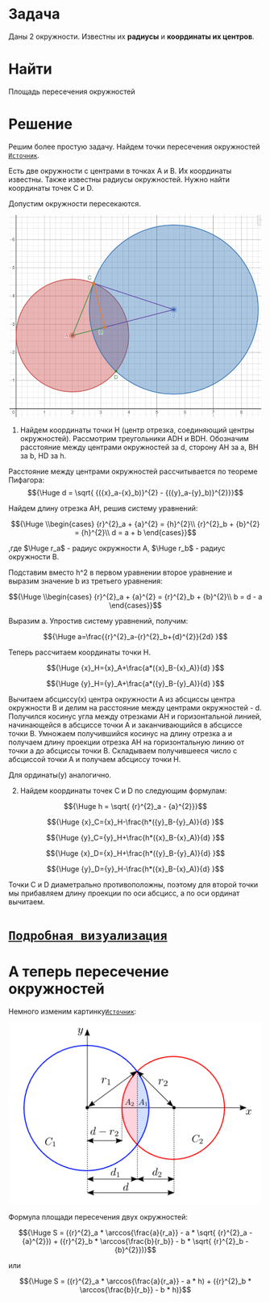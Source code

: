 Задача
=
Даны 2 окружности. Известны их **радиусы** и **координаты их центров**.

Найти
=
Площадь пересечения окружностей

Решение
=

Решим более простую задачу. Найдем точки пересечения окружностей [`Источник`](http://algolist.manual.ru/maths/geom/intersect/circlecircle2d.php).

Есть две окружности с центрами в точках A и B. Их координаты известны. Также известны радиусы окружностей. Нужно найти координаты точек C и D.

Допустим окружности пересекаются.
<p align="center">
  <img src="https://github.com/viCodexm/competitive-programming/blob/main/Вычислительная%20геометрия/Пересечение%20двух%20окружностей/Картинки/Картинкадвеокр.png" width="500"/>
</p>

1. Найдем координаты точки H (центр отрезка, соединяющий центры окружностей).
Рассмотрим треугольники ADH и BDH. Обозначим расстояние между центрами окружностей за d, сторону AH за a, BH за b, HD за h. 

Расстояние между центрами окружностей рассчитывается по теореме Пифагора:
$${\Huge d = \sqrt{ {({x}_a-{x}_b)}^{2} - {({y}_a-{y}_b)}^{2}}}$$

Найдем длину отрезка AH, решив систему уравнений:

$${\Huge \\begin{cases} 
    {r}^{2}_a + {a}^{2} = {h}^{2}\\       
    {r}^{2}_b + {b}^{2} = {h}^{2}\\  
    d = a + b
  \end{cases}}$$

,где $\Huge r_a$ - радиус окружности A, $\Huge r_b$ - радиус окружности B.

Подставим вместо h^2 в первом уравнении второе уравнение и выразим значение b из третьего уравнения: 

$${\Huge \\begin{cases} 
    {r}^{2}_a + {a}^{2} = {r}^{2}_b + {b}^{2}\\       
     b = d - a  
  \end{cases}}$$

Выразим а. Упростив систему уравнений, получим:

$${\Huge a=\frac{{r}^{2}_a-{r}^{2}_b+{d}^{2}}{2d} }$$

Теперь рассчитаем координаты точки H.

$${\Huge {x}_H={x}_A+\frac{a*({x}_B-{x}_A)}{d} }$$

$${\Huge {y}_H={y}_A+\frac{a*({y}_B-{y}_A)}{d} }$$


Вычитаем абсциссу(x) центра окружности A из абсциссы центра окружности B и делим на расстояние между центрами окружностей - d. Получился косинус угла между отрезками AH и горизонтальной линией, начинающейся в абсциссе точки A и заканчивающийся в абсциссе точки B. Умножаем получившийся косинус на длину отрезка а и получаем длину проекции отрезка AH на горизонтальную линию от точки а до абсциссы точки B. Складываем получившееся число с абсциссой точки A и получаем абсциссу точки H.

Для ординаты(y) аналогично.

2. Найдем координаты точек С и D по следующим формулам:

$${\Huge h = \sqrt{ {r}^{2}_a - {a}^{2}}}$$

$${\Huge {x}_C={x}_H-\frac{h*({y}_B-{y}_A)}{d} }$$

$${\Huge {y}_C={y}_H+\frac{h*({x}_B-{x}_A)}{d} }$$


$${\Huge {x}_D={x}_H+\frac{h*({y}_B-{y}_A)}{d} }$$

$${\Huge {y}_D={y}_H-\frac{h*({x}_B-{x}_A)}{d} }$$

Точки C и D диаметрально противоположны, поэтому для второй точки мы прибавляем длину проекции по оси абсцисс, а по оси ординат вычитаем.

[`Подробная визуализация`](https://www.desmos.com/calculator/e3qbfnzhje)
=
А теперь пересечение окружностей
=

Немного изменим картинку[`Источник`](https://diego.assencio.com/?index=8d6ca3d82151bad815f78addf9b5c1c6): 
<p align="center">
  <img src="https://github.com/viCodexm/competitive-programming/blob/main/Вычислительная%20геометрия/Пересечение%20двух%20окружностей/Картинки/Картинкадвеокр_новая.png" width="500"/>
</p>

Формула площади пересечения двух окружностей:

$${\Huge S = ({r}^{2}_a * \arccos{\frac{a}{r_a}} - a * \sqrt{ {r}^{2}_a - {a}^{2}}) + 
({r}^{2}_b * \arccos{\frac{b}{r_b}} - b * \sqrt{ {r}^{2}_b - {b}^{2}})}$$

или 

$${\Huge S = ({r}^{2}_a * \arccos{\frac{a}{r_a}} - a * h) + 
({r}^{2}_b * \arccos{\frac{b}{r_b}} - b * h)}$$
